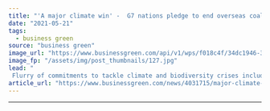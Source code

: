```yaml
---
title: "'A major climate win' -  G7 nations pledge to end overseas coal funding in bid to deliver on 1.5C goals"
date: "2021-05-21"
tags: 
  - business green
source: "business green"
image_url: "https://www.businessgreen.com/api/v1/wps/f018c4f/34dc1946-3b79-4207-92dc-76cbd19ff808/4/iStock-1013112670-G7-185x114.jpg"
image_fp: "/assets/img/post_thumbnails/127.jpg"
lead: "
 Flurry of commitments to tackle climate and biodiversity crises include pledge to align all fossil fuel financing and national policies with keeping alive Paris Agreement's1.5C goal ..."
article_url: "https://www.businessgreen.com/news/4031715/major-climate-win-g7-nations-pledge-end-overseas-coal-funding-bid-deliver-5c-goals"
---
```


---
